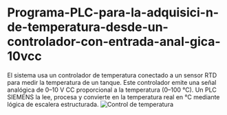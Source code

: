 # Programa-PLC-para-la-adquisici-n-de-temperatura-desde-un-controlador-con-entrada-anal-gica-10vcc
El sistema usa un controlador de temperatura conectado a un sensor RTD para medir la temperatura de un tanque. Este controlador emite una señal analógica de 0–10 V CC proporcional a la temperatura (0–100 °C). Un PLC SIEMENS la lee, procesa y convierte en la temperatura real en °C mediante lógica de escalera estructurada.
![Control de temperatura](https://github.com/user-attachments/assets/1c2badce-db9f-464b-808d-e9d453f00ad5)
